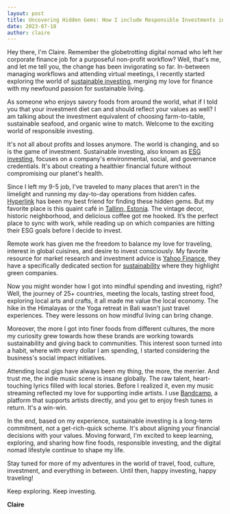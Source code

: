 ```yaml
---
layout: post
title: Uncovering Hidden Gems: How I include Responsible Investments in my Digital Nomad Lifestyle
date: 2023-07-18
author: claire
---
```

Hey there, I'm Claire. Remember the globetrotting digital nomad who left her corporate finance job for a purposeful non-profit workflow? Well, that's me, and let me tell you, the change has been invigorating so far. In-between managing workflows and attending virtual meetings, I recently started exploring the world of [sustainable investing](https://www.investopedia.com/terms/s/sri.asp), merging my love for finance with my newfound passion for sustainable living.

As someone who enjoys savory foods from around the world, what if I told you that your investment diet can and should reflect your values as well? I am talking about the investment equivalent of choosing farm-to-table, sustainable seafood, and organic wine to match. Welcome to the exciting world of responsible investing.

It's not all about profits and losses anymore. The world is changing, and so is the game of investment. Sustainable investing, also known as [ESG investing](https://www.morningstar.com/articles/879494/what-is-esg), focuses on a company's environmental, social, and governance credentials. It's about creating a healthier financial future without compromising our planet's health.

Since I left my 9-5 job, I've traveled to many places that aren't in the limelight and running my day-to-day operations from hidden cafes. [Hyperlink](https://www.google.com/maps) has been my best friend for finding these hidden gems. But my favorite place is this quaint café in [Tallinn, Estonia](https://www.visitestonia.com/en). The vintage decor, historic neighborhood, and delicious coffee got me hooked. It’s the perfect place to sync with work, while reading up on which companies are hitting their ESG goals before I decide to invest.

Remote work has given me the freedom to balance my love for traveling, interest in global cuisines, and desire to invest consciously. My favorite resource for market research and investment advice is [Yahoo Finance](https://finance.yahoo.com/), they have a specifically dedicated section for [sustainability](https://finance.yahoo.com/sustainable-investing/) where they highlight green companies.

Now you might wonder how I got into mindful spending and investing, right? Well, the journey of 25+ countries, meeting the locals, tasting street food, exploring local arts and crafts, it all made me value the local economy. The hike in the Himalayas or the Yoga retreat in Bali wasn't just travel experiences. They were lessons on how mindful living can bring change.

Moreover, the more I got into finer foods from different cultures, the more my curiosity grew towards how these brands are working towards sustainability and giving back to communities. This interest soon turned into a habit, where with every dollar I am spending, I started considering the business's social impact initiatives.

Attending local gigs have always been my thing, the more, the merrier. And trust me, the indie music scene is insane globally. The raw talent, heart-touching lyrics filled with local stories. Before I realized it, even my music streaming reflected my love for supporting indie artists. I use [Bandcamp](https://bandcamp.com/), a platform that supports artists directly, and you get to enjoy fresh tunes in return. It's a win-win.

In the end, based on my experience, sustainable investing is a long-term commitment, not a get-rich-quick scheme. It's about aligning your financial decisions with your values. Moving forward, I'm excited to keep learning, exploring, and sharing how fine foods, responsible investing, and the digital nomad lifestyle continue to shape my life.

Stay tuned for more of my adventures in the world of travel, food, culture, investment, and everything in between. Until then, happy investing, happy traveling!

Keep exploring. Keep investing. 

**Claire**